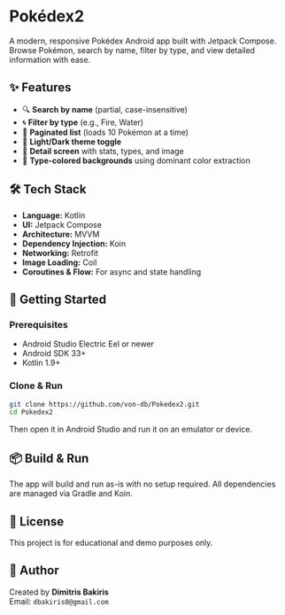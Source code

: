 # Pokédex2

A modern, responsive Pokédex Android app built with Jetpack Compose. Browse Pokémon, search by name, filter by type, and view detailed information with ease.

## ✨ Features

- 🔍 **Search by name** (partial, case-insensitive)
- 🌀 **Filter by type** (e.g., Fire, Water)
- 📄 **Paginated list** (loads 10 Pokémon at a time)
- 🌙 **Light/Dark theme toggle**
- 📘 **Detail screen** with stats, types, and image
- 🎨 **Type-colored backgrounds** using dominant color extraction

## 🛠 Tech Stack

- **Language:** Kotlin
- **UI:** Jetpack Compose
- **Architecture:** MVVM
- **Dependency Injection:** Koin
- **Networking:** Retrofit
- **Image Loading:** Coil
- **Coroutines & Flow:** For async and state handling

## 🚀 Getting Started

### Prerequisites

- Android Studio Electric Eel or newer
- Android SDK 33+
- Kotlin 1.9+

### Clone & Run

```bash
git clone https://github.com/von-db/Pokedex2.git
cd Pokedex2
```

Then open it in Android Studio and run it on an emulator or device.

## 📦 Build & Run

The app will build and run as-is with no setup required. All dependencies are managed via Gradle and Koin.

## 🔐 License

This project is for educational and demo purposes only.

## 🙋 Author

Created by **Dimitris Bakiris**  
Email: `dbakiris0@gmail.com`
